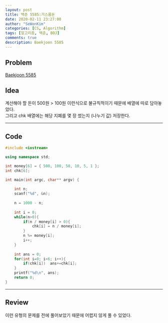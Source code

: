 ```yaml
---
layout: post
title: 백준 5585:거스름돈
date: 2020-02-11 23:27:00
author: "SeWonKim"
categories: [CS, Algorithm]
tags: [알고리즘, 백준, BOJ]
comments: true
description: Baekjoon 5585
---
```


## Problem

[Baekjoon 5585](https://www.acmicpc.net/problem/5585)

## Idea

계산해야 할 돈이 500원 > 100원 이런식으로 불규칙적이기 때문에 배열에 따로 담아놓았다.        
그리고 chk 배열에는 해당 지폐를 몇 장 썼는지 (나누기 값) 저장한다.

---

## Code
```cpp
#include <iostream>

using namespace std;

int money[6] = { 500, 100, 50, 10, 5, 1 };
int chk[6];

int main(int argc, char** argv) {
	
	int n;
	scanf("%d", &n);
	
	n = 1000 - n;
	
	int i = 0;
	while(n>0){
		if(n / money[i] > 0){
			chk[i] = n / money[i];
		}
		n %= money[i]; 
		i++;
	}
	
	int ans = 0;
	for(int i=0; i<6; i++){
		if(chk[i])	ans+=chk[i];
	}
	printf("%d\n", ans);
	return 0;
}
```


---

## Review

이런 유형의 문제를 전에 풀어보았기 때문에 어렵지 않게 풀 수 있었다.
